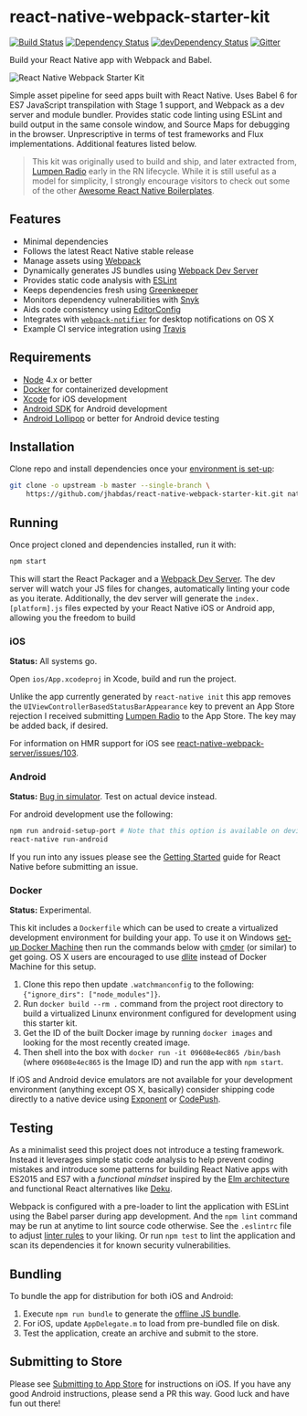 # react-native-webpack-starter-kit

[![Build Status](https://travis-ci.org/jhabdas/react-native-webpack-starter-kit.svg?branch=master)](https://travis-ci.org/jhabdas/react-native-webpack-starter-kit)
[![Dependency Status](https://david-dm.org/jhabdas/react-native-webpack-starter-kit.svg)](https://david-dm.org/jhabdas/react-native-webpack-starter-kit)
[![devDependency Status](https://david-dm.org/jhabdas/react-native-webpack-starter-kit/dev-status.svg)](https://david-dm.org/jhabdas/react-native-webpack-starter-kit#info=devDependencies)
[![Gitter](https://img.shields.io/gitter/room/nwjs/nw.js.svg)](https://gitter.im/jhabdas/react-native-webpack-starter-kit)

Build your React Native app with Webpack and Babel.

![React Native Webpack Starter Kit](https://dl.dropboxusercontent.com/u/10150480/rn-starter-kit-hero-wordswag.jpg)

Simple asset pipeline for seed apps built with React Native. Uses Babel 6 for ES7 JavaScript transpilation with Stage 1 support, and Webpack as a dev server and module bundler. Provides static code linting using ESLint and build output in the same console window, and Source Maps for debugging in the browser. Unprescriptive in terms of test frameworks and Flux implementations. Additional features listed below.

> This kit was originally used to build and ship, and later extracted from, [Lumpen Radio](https://github.com/jhabdas/lumpen-radio) early in the RN lifecycle. While it is still useful as a model for simplicity, I strongly encourage visitors to check out some of the other [Awesome React Native Boilerplates](http://habd.as/awesome-react-boilerplates/#react-native).

## Features

- Minimal dependencies
- Follows the latest React Native stable release
- Manage assets using [Webpack](http://webpack.github.io/)
- Dynamically generates JS bundles using [Webpack Dev Server](http://webpack.github.io/docs/webpack-dev-server.html)
- Provides static code analysis with [ESLint](http://eslint.org/)
- Keeps dependencies fresh using [Greenkeeper](https://greenkeeper.io/)
- Monitors dependency vulnerabilities with [Snyk](https://snyk.io/)
- Aids code consistency using [EditorConfig](http://editorconfig.org/)
- Integrates with [`webpack-notifier`](https://github.com/Turbo87/webpack-notifier) for desktop notifications on OS X
- Example CI service integration using [Travis](https://travis-ci.org)

## Requirements

- [Node](https://nodejs.org) 4.x or better
- [Docker](https://www.docker.com/) for containerized development
- [Xcode](https://developer.apple.com/xcode/) for iOS development
- [Android SDK](https://developer.android.com/sdk/) for Android development
- [Android Lollipop](https://www.android.com/versions/lollipop-5-0/) or better for Android device testing

## Installation

Clone repo and install dependencies once your [environment is set-up](https://facebook.github.io/react-native/docs/getting-started.html):

```sh
git clone -o upstream -b master --single-branch \
    https://github.com/jhabdas/react-native-webpack-starter-kit.git native-starter-kit && cd $_ && npm i
```

## Running

Once project cloned and dependencies installed, run it with:

```sh
npm start
```

This will start the React Packager and a [Webpack Dev Server](https://github.com/webpack/webpack-dev-server). The dev server will watch your JS files for changes, automatically linting your code as you iterate. Additionally, the dev server will generate the `index.[platform].js` files expected by your React Native iOS or Android app, allowing you the freedom to build

### iOS

**Status:** All systems go.

Open `ios/App.xcodeproj` in Xcode, build and run the project.

Unlike the app currently generated by `react-native init` this app removes the `UIViewControllerBasedStatusBarAppearance` key to prevent an App Store rejection I received submitting [Lumpen Radio] to the App Store. The key may be added back, if desired.

For information on HMR support for iOS see [react-native-webpack-server/issues/103](https://github.com/mjohnston/react-native-webpack-server/issues/103).

### Android

**Status:** [Bug in simulator](https://github.com/jhabdas/react-native-webpack-starter-kit/issues/58). Test on actual device instead.

For android development use the following:

```sh
npm run android-setup-port # Note that this option is available on devices running android 5.0+ (API 21)
react-native run-android
```

If you run into any issues please see the [Getting Started](http://facebook.github.io/react-native/docs/getting-started.html) guide for React Native before submitting an issue.

### Docker

**Status:** Experimental.

This kit includes a `Dockerfile` which can be used to create a virtualized development environment for building your app. To use it on Windows [set-up Docker Machine](https://docs.docker.com/machine/get-started/) then run the commands below with [cmder](http://cmder.net/) (or similar) to get going. OS X users are encouraged to use [dlite](https://github.com/nlf/dlite) instead of Docker Machine for this setup.

1. Clone this repo then update `.watchmanconfig` to the following: `{"ignore_dirs": ["node_modules"]}`.
1. Run `docker build --rm .` command from the project root directory to build a virtualized Linunx environment configured for development using this starter kit.
1. Get the ID of the built Docker image by running `docker images` and looking for the most recently created image.
1. Then shell into the box with `docker run -it 09608e4ec865 /bin/bash` (where `09608e4ec865` is the Image ID) and run the app with `npm start`.

If iOS and Android device emulators are not available for your development environment (anything except OS X, basically) consider shipping code directly to a native device using [Exponent](https://exponentjs.com/) or [CodePush](https://github.com/Microsoft/code-push).

## Testing

As a minimalist seed this project does not introduce a testing framework. Instead it leverages simple static code analysis to help prevent coding mistakes and introduce some patterns for building React Native apps with ES2015 and ES7 with a _functional mindset_ inspired by the [Elm architecture](https://github.com/evancz/elm-architecture-tutorial/) and functional React alternatives like [Deku](https://segment.com/blog/deku-our-functional-alternative-to-react/).

Webpack is configured with a pre-loader to lint the application with ESLint using the Babel parser during app development. And the `npm lint` command may be run at anytime to lint source code otherwise. See the `.eslintrc` file to adjust [linter rules](http://eslint.org/docs/rules/) to your liking. Or run `npm test` to lint the application and scan its dependencies it for known security vulnerabilities.

## Bundling

To bundle the app for distribution for both iOS and Android:

1. Execute `npm run bundle` to generate the [offline JS bundle](https://facebook.github.io/react-native/docs/running-on-device-ios.html#using-offline-bundle).
1. For iOS, update `AppDelegate.m` to load from pre-bundled file on disk.
1. Test the application, create an archive and submit to the store.

## Submitting to Store

Please see [Submitting to App Store](http://habd.as/reflecting-on-react-native-development/#submitting-to-app-store) for instructions on iOS. If you have any good Android instructions, please send a PR this way. Good luck and have fun out there!

[Lumpen Radio]: https://github.com/jhabdas/lumpen-radio
